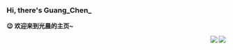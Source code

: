 ### Hi, there's Guang_Chen_ 

**😉 欢迎来到光晨的主页~**

<a href="#">
  <img align="right" src="https://github-status.msdnicrosoft.cn/api/top-langs/?username=GuangChen2333&layout=compact&hide_border=true&hide=html,css" />
</a>


<a href="#">
  <img align="right" src="https://github-readme-stats.vercel.app/api?username=GuangChen2333&count_private=true&show_icons=true&bg_color=FFFFFF" />
</a>
